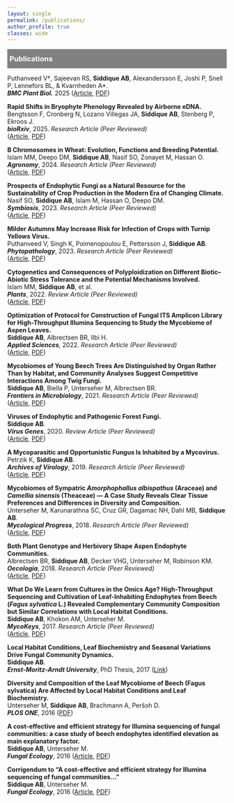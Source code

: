 ```yaml
---
layout: single
permalink: /publications/
author_profile: true
classes: wide
---
```

<style>    
    h3 {
        margin-top: 0;
        margin-bottom: 0;
        padding-left: 5px;
    }
    .intro ul {
        margin-top: 4px;
        margin-bottom: 0;
        list-style-type: square;
    }
    .intro p {
        margin-top: 0;
        margin-bottom: 0;
        color: gray;
        font-size: 80%;
    }
    .color-box {
        color: black;
        padding-bottom: 5px;
    }
    .black-box {
        background-color: #353535;
        color: white;
        padding-top: 12px;
        padding-bottom: 12px;
    }
    .gray-box {
        background-color: gray;
        color: white;
        padding-top: 12px;
        padding-bottom: 12px;
    }
    .first-author {
        display: flex;
        justify-content: flex-start;
        align-items: top;
        margin-top: 10px;
        margin-bottom: 30px;
    }
    .first-author img:not(.badge) {
        width: 300px;
    }
    .first-author p {
        margin-left: 15px;
        font-size: 80%;
    }
    .special-text {
        font-size: 125%;
    }
    .second-author {
        margin-top: 10px;
        padding-left: 5px;
    }
    .second-author p {
        font-size: 80%;
        padding-top: 5px;
    }
    .badges {
      display: flex;
      gap: 2px;
      margin-top: 5px;
    }
    .badges a {
        display: inline-block; /* Make the anchor tag fit its content */
    }
    .badges img.badge {
        display: block;
        height: 20px; /* Set the height */
        width: auto; /* Maintain aspect ratio */
    }
    /* 화면 크기에 따른 이미지와 글 배치 변경 */
    @media (max-width: 600px) {
        .first-author {
            display: block;
            text-align: left;
        }
        .first-author img {
            display: block; /* 이미지를 블록 레벨 요소로 설정 */
            margin: 0 auto 15px; /* 이미지 하단 마진 추가, 자동 가로 마진으로 중앙 정렬 */
            width: 100%; /* 이미지 너비를 부모 컨테이너에 맞게 조정 */
            max-width: 300px; /* 최대 이미지 크기를 제한 */
        }
        .first-author p {
            margin-left: 0px;
        }
    }
</style>

<div class="gray-box">
    <h3>Publications</h3>
</div>

<div class="author">
    <!-- 2025 -->
    <p>
    Puthanveed V&#8224;, Sajeevan RS, <strong>Siddique AB</strong>, Alexandersson E, Joshi P, Snell P, Lennefors BL, &amp; Kvarnheden A*.<br>
    <strong><em>BMC Plant Biol.</em></strong> 2025 (<a href="https://bmcplantbiol.biomedcentral.com/articles/10.1186/s12870-025-07514-6" target="_blank" style="color: inherit; ">Article</a>, <a href="https://rdcu.be/eL44q" target="_blank" style="color: inherit; ">PDF</a>)
    </p>
  
  <p>
    <strong>Rapid Shifts in Bryophyte Phenology Revealed by Airborne eDNA.</strong><br>
    Bengtsson F, Cronberg N, Lozano Villegas JA, <strong>Siddique AB</strong>, Stenberg P, Ekroos J.<br>
    <em><strong>bioRxiv</strong></em>, 2025. <em>Research Article (Peer Reviewed)</em><br>
    (<a href="https://scholar.google.com/scholar?oi=bibs&cluster=12715626836952550665&btnI=1&hl=en" target="_blank" style="color: inherit;">Article</a>, 
     <a href="https://scholar.google.com/scholar?oi=bibs&cluster=12715626836952550665&btnI=1&hl=en" target="_blank" style="color: inherit;">PDF</a>)
  </p>

  <!-- 2024 -->
  <p>
    <strong>B Chromosomes in Wheat: Evolution, Functions and Breeding Potential.</strong><br>
    Islam MM, Deepo DM, <strong>Siddique AB</strong>, Nasif SO, Zonayet M, Hassan O.<br>
    <em><strong>Agronomy</strong></em>, 2024. <em>Research Article (Peer Reviewed)</em><br>
    (<a href="https://www.researchgate.net/profile/Abu-Bakar-Siddique-6/publications" target="_blank" style="color: inherit;">Article</a>, 
     <a href="https://www.researchgate.net/profile/Abu-Bakar-Siddique-6/publications" target="_blank" style="color: inherit;">PDF</a>)
  </p>

  <!-- 2023 -->
  <p>
    <strong>Prospects of Endophytic Fungi as a Natural Resource for the Sustainability of Crop Production in the Modern Era of Changing Climate.</strong><br>
    Nasif SO, <strong>Siddique AB</strong>, Islam M, Hassan O, Deepo DM.<br>
    <em><strong>Symbiosis</strong></em>, 2023. <em>Research Article (Peer Reviewed)</em><br>
    (<a href="https://www.researchgate.net/profile/Abu-Bakar-Siddique-6/publications" target="_blank" style="color: inherit;">Article</a>, 
     <a href="https://www.researchgate.net/profile/Abu-Bakar-Siddique-6/publications" target="_blank" style="color: inherit;">PDF</a>)
  </p>

  <p>
    <strong>Milder Autumns May Increase Risk for Infection of Crops with Turnip Yellows Virus.</strong><br>
    Puthanveed V, Singh K, Poimenopoulou E, Pettersson J, <strong>Siddique AB</strong>.<br>
    <em><strong>Phytopathology</strong></em>, 2023. <em>Research Article (Peer Reviewed)</em><br>
    (<a href="https://www.researchgate.net/profile/Abu-Bakar-Siddique-6/publications" target="_blank" style="color: inherit;">Article</a>, 
     <a href="https://www.researchgate.net/profile/Abu-Bakar-Siddique-6/publications" target="_blank" style="color: inherit;">PDF</a>)
  </p>

  <!-- 2022 -->
  <p>
    <strong>Cytogenetics and Consequences of Polyploidization on Different Biotic–Abiotic Stress Tolerance and the Potential Mechanisms Involved.</strong><br>
    Islam MM, <strong>Siddique AB</strong>, et al.<br>
    <em><strong>Plants</strong></em>, 2022. <em>Review Article (Peer Reviewed)</em><br>
    (<a href="https://www.researchgate.net/profile/Abu-Bakar-Siddique-6/publications" target="_blank" style="color: inherit;">Article</a>, 
     <a href="https://www.researchgate.net/profile/Abu-Bakar-Siddique-6/publications" target="_blank" style="color: inherit;">PDF</a>)
  </p>

  <p>
    <strong>Optimization of Protocol for Construction of Fungal ITS Amplicon Library for High-Throughput Illumina Sequencing to Study the Mycobiome of Aspen Leaves.</strong><br>
    <strong>Siddique AB</strong>, Albrectsen BR, Ilbi H.<br>
    <em><strong>Applied Sciences</strong></em>, 2022. <em>Research Article (Peer Reviewed)</em><br>
    (<a href="https://www.researchgate.net/profile/Abu-Bakar-Siddique-6/publications" target="_blank" style="color: inherit;">Article</a>, 
     <a href="https://www.researchgate.net/profile/Abu-Bakar-Siddique-6/publications" target="_blank" style="color: inherit;">PDF</a>)
  </p>

  <!-- 2021 -->
  <p>
    <strong>Mycobiomes of Young Beech Trees Are Distinguished by Organ Rather Than by Habitat, and Community Analyses Suggest Competitive Interactions Among Twig Fungi.</strong><br>
    <strong>Siddique AB</strong>, Biella P, Unterseher M, Albrectsen BR.<br>
    <em><strong>Frontiers in Microbiology</strong></em>, 2021. <em>Research Article (Peer Reviewed)</em><br>
    (<a href="https://www.researchgate.net/profile/Abu-Bakar-Siddique-6/publications" target="_blank" style="color: inherit;">Article</a>, 
     <a href="https://www.researchgate.net/profile/Abu-Bakar-Siddique-6/publications" target="_blank" style="color: inherit;">PDF</a>)
  </p>

  <!-- 2020 -->
  <p>
    <strong>Viruses of Endophytic and Pathogenic Forest Fungi.</strong><br>
    <strong>Siddique AB</strong>.<br>
    <em><strong>Virus Genes</strong></em>, 2020. <em>Review Article (Peer Reviewed)</em><br>
    (<a href="https://www.researchgate.net/profile/Abu-Bakar-Siddique-6/publications" target="_blank" style="color: inherit;">Article</a>, 
     <a href="https://www.researchgate.net/profile/Abu-Bakar-Siddique-6/publications" target="_blank" style="color: inherit;">PDF</a>)
  </p>

  <!-- 2019 -->
  <p>
    <strong>A Mycoparasitic and Opportunistic Fungus Is Inhabited by a Mycovirus.</strong><br>
    Petrzik K, <strong>Siddique AB</strong>.<br>
    <em><strong>Archives of Virology</strong></em>, 2019. <em>Research Article (Peer Reviewed)</em><br>
    (<a href="https://www.researchgate.net/profile/Abu-Bakar-Siddique-6/publications" target="_blank" style="color: inherit;">Article</a>, 
     <a href="https://www.researchgate.net/profile/Abu-Bakar-Siddique-6/publications" target="_blank" style="color: inherit;">PDF</a>)
  </p>

  <!-- 2018 -->
  <p>
    <strong>Mycobiomes of Sympatric <em>Amorphophallus albispathus</em> (Araceae) and <em>Camellia sinensis</em> (Theaceae) — A Case Study Reveals Clear Tissue Preferences and Differences in Diversity and Composition.</strong><br>
    Unterseher M, Karunarathna SC, Cruz GR, Dagamac NH, Dahl MB, <strong>Siddique AB</strong>.<br>
    <em><strong>Mycological Progress</strong></em>, 2018. <em>Research Article (Peer Reviewed)</em><br>
    (<a href="https://www.researchgate.net/profile/Abu-Bakar-Siddique-6/publications" target="_blank" style="color: inherit;">Article</a>, 
     <a href="https://www.researchgate.net/profile/Abu-Bakar-Siddique-6/publications" target="_blank" style="color: inherit;">PDF</a>)
  </p>

  <p>
    <strong>Both Plant Genotype and Herbivory Shape Aspen Endophyte Communities.</strong><br>
    Albrectsen BR, <strong>Siddique AB</strong>, Decker VHG, Unterseher M, Robinson KM.<br>
    <em><strong>Oecologia</strong></em>, 2018. <em>Research Article (Peer Reviewed)</em><br>
    (<a href="https://www.researchgate.net/profile/Abu-Bakar-Siddique-6/publications" target="_blank" style="color: inherit;">Article</a>, 
     <a href="https://www.researchgate.net/profile/Abu-Bakar-Siddique-6/publications" target="_blank" style="color: inherit;">PDF</a>)
  </p>

  <!-- 2017 -->
  <p>
    <strong>What Do We Learn from Cultures in the Omics Age? High-Throughput Sequencing and Cultivation of Leaf-Inhabiting Endophytes from Beech (<em>Fagus sylvatica</em> L.) Revealed Complementary Community Composition but Similar Correlations with Local Habitat Conditions.</strong><br>
    <strong>Siddique AB</strong>, Khokon AM, Unterseher M.<br>
    <em><strong>MycoKeys</strong></em>, 2017. <em>Research Article (Peer Reviewed)</em><br>
    (<a href="https://www.researchgate.net/profile/Abu-Bakar-Siddique-6/publications" target="_blank" style="color: inherit;">Article</a>, 
     <a href="https://www.researchgate.net/profile/Abu-Bakar-Siddique-6/publications" target="_blank" style="color: inherit;">PDF</a>)
  </p>

  <p>
    <strong>Local Habitat Conditions, Leaf Biochemistry and Seasonal Variations Drive Fungal Community Dynamics.</strong><br>
    <strong>Siddique AB</strong>.<br>
    <em><strong>Ernst-Moritz-Arndt University</strong></em>, PhD Thesis, 2017 (<a href="https://www.researchgate.net/profile/Abu-Bakar-Siddique-6/publications" target="_blank" style="color: inherit;">Link</a>)
  </p>

  <!-- 2016 -->
  <p>
    <strong>Diversity and Composition of the Leaf Mycobiome of Beech (Fagus sylvatica) Are Affected by Local Habitat Conditions and Leaf Biochemistry.</strong><br>
    Unterseher M, <strong>Siddique AB</strong>, Brachmann A, Peršoh D.<br>
    <em><strong>PLOS ONE</strong></em>, 2016 (<a href="https://www.researchgate.net/profile/Abu-Bakar-Siddique-6/publications" target="_blank" style="color: inherit;">PDF</a>)
  </p>

  <p>
    <strong>A cost-effective and efficient strategy for Illumina sequencing of fungal communities: a case study of beech endophytes identified elevation as main explanatory factor.</strong><br>
    <strong>Siddique AB</strong>, Unterseher M.<br>
    <em><strong>Fungal Ecology</strong></em>, 2016 (<a href="https://www.researchgate.net/profile/Abu-Bakar-Siddique-6/publications" target="_blank" style="color: inherit;">Article</a>, 
    <a href="https://www.researchgate.net/profile/Abu-Bakar-Siddique-6/publications" target="_blank" style="color: inherit;">PDF</a>)
  </p>

  <p>
    <strong>Corrigendum to “A cost-effective and efficient strategy for Illumina sequencing of fungal communities…”</strong><br>
    <strong>Siddique AB</strong>, Unterseher M.<br>
    <em><strong>Fungal Ecology</strong></em>, 2016 (<a href="https://www.researchgate.net/profile/Abu-Bakar-Siddique-6/publications" target="_blank" style="color: inherit;">Article</a>, 
    <a href="https://www.researchgate.net/profile/Abu-Bakar-Siddique-6/publications" target="_blank" style="color: inherit;">PDF</a>)
  </p>

</div>